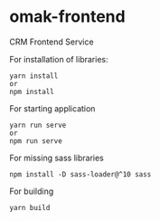 # omak-frontend
CRM Frontend Service

For installation of libraries:
```
yarn install
or
npm install
```

For starting application
```
yarn run serve
or
npm run serve
```

For missing sass libraries
```
npm install -D sass-loader@^10 sass
```

For building
```
yarn build
```